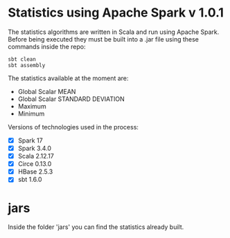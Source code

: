 # Statistics using Apache Spark v 1.0.1
The statistics algorithms are written in Scala and run using Apache Spark. Before being executed they must be built into a .jar file using these commands inside the repo:

    sbt clean
    sbt assembly

The statistics available at the moment are:

 - Global Scalar MEAN
 - Global Scalar STANDARD DEVIATION
 - Maximum
 - Minimum

Versions of technologies used in the process:
 
 - [x] Spark 17
 - [x] Spark 3.4.0
 - [x] Scala 2.12.17
 - [x] Circe 0.13.0
 - [x] HBase 2.5.3
 - [x] sbt 1.6.0

 # jars
 Inside the folder 'jars' you can find the statistics already built.
